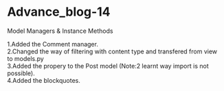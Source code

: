 # Advance_blog-14
Model Managers &amp; Instance Methods

1.Added the Comment manager. <br>
2.Changed the way of filtering with content type and transfered from view to models.py <br>
3.Added the propery to the Post model (Note:2 learnt way import is not possible).<br>
4.Added the blockquotes.<br>
